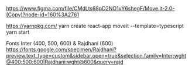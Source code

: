 https://www.figma.com/file/CMdLts68pD2NO1vY6shegF/Move.it-2.0-(Copy)?node-id=160%3A2761

https://yarnpkg.com/
yarn create react-app moveit --template=typescript
yarn start

Fonts Inter (400, 500, 600) & Rajdhani (600)
https://fonts.google.com/specimen/Rajdhani?preview.text_type=custom&sidebar.open=true&selection.family=Inter:wght@400;500;600|Rajdhani:wght@600&query=rajd
